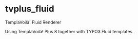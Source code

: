 # tvplus_fluid
TemplaVoilà! Fluid Renderer

Using TemplaVoilà! Plus 8 together with TYPO3 Fluid templates.
